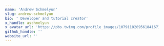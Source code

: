 ```yaml
---
name: 'Andrew Schmelyun'
slug: andrew-schmelyun
bio: ' Developer and tutorial creator'
x_handle: aschmelyun
x_avatar_url: 'https://pbs.twimg.com/profile_images/1079118209561841671/dI-xB5Az_200x200.jpg'
github_handle: ''
website_url: ''
---
```

